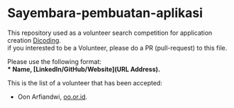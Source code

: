 # Sayembara-pembuatan-aplikasi

This repository used as a volunteer search competition for application creation [Dicoding](www.dicoding.com).<br>
if you interested to be a Volunteer, please do a PR (pull-request) to this file.<br>

Please use the following format:<br>
**\* Name, [LinkedIn/GitHub/Website](URL Address).**  

This is the list of a volunteer that has been accepted:
* Oon Arfiandwi, [oo.or.id](https://oo.or.id).
